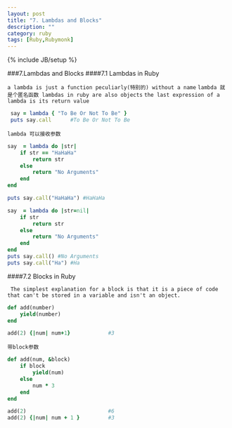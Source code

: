 ```yaml
---
layout: post
title: "7. Lambdas and Blocks"
description: ""
category: ruby
tags: [Ruby,Rubymonk]
---
```

{% include JB/setup %}

###7.Lambdas and Blocks
####7.1 Lambdas in Ruby

`a lambda is just a function peculiarly(特别的) without a name`
`lambda 就是个匿名函数 lambdas in ruby are also objects`
`the last expression of a lambda is its return value`

```ruby
 say = lambda { "To Be Or Not To Be" }
 puts say.call      #To Be Or Not To Be
```

`lambda 可以接收参数`

```ruby
say  = lambda do |str|
    if str == "HaHaHa"
        return str
    else
        return "No Arguments"
    end
end

puts say.call("HaHaHa") #HaHaHa
```

```ruby
say  = lambda do |str=nil|
    if str
        return str
    else
        return "No Arguments"
    end
end
puts say.call() #No Arguments
puts say.call("Ha") #Ha
```

####7.2 Blocks in Ruby

` The simplest explanation for a block is that it is a piece of code that can't be stored in a variable and isn't an object.`

```ruby
def add(number)
    yield(number)
end

add(2) {|num| num+1}            #3
```

`带block参数`

```ruby
def add(num, &block)
    if block
        yield(num)
    else
        num * 3
    end
end

add(2)                          #6
add(2) {|num| num + 1 }         #3
```

